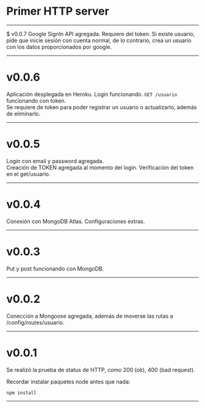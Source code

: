 # Primer HTTP server
---
$ v0.0.7
Google SignIn API agregada.  Requiere del token.  Si existe usuario, 
pide que inicie sesión con cuenta normal, de lo contrario, crea un 
usuario con los datos proporcionados por google.

---
# v0.0.6
Aplicación desplegada en Heroku.  Login funcionando.
```GET /usuario``` funcionando con token.  
Se requiere de token para poder registrar un usuario o actualizarlo,
además de eliminarlo.

---
# v0.0.5  
Login con email y password agregada.  
Creación de TOKEN agregada al momento del login.
Verificación del token en el get/usuario.

---
# v0.0.4  
Conexión con MongoDB Atlas. Configuraciones extras.

---
# v0.0.3  
Put y post funcionando con MongoDB.  

---
# v0.0.2  
Conección a Mongoose agregada, además de moverse las rutas a /config/routes/usuario.

---
# v0.0.1  
Se realizó la prueba de status de HTTP, como 200 (ok),
400 (bad request).

Recordar instalar paquetes node antes que nada:
```
npm install
```
---
